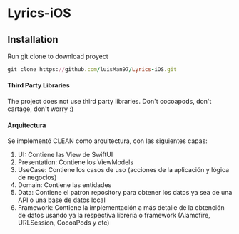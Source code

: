 # Lyrics-iOS

## Installation
Run git clone to download proyect

```ruby
git clone https://github.com/luisMan97/Lyrics-iOS.git
```

#### Third Party Libraries
The project does not use third party libraries. Don't cocoapods, don't cartage, don't worry :)

#### Arquitectura
Se implementó CLEAN como arquitectura, con las siguientes capas:
1) UI: Contiene las View de SwiftUI
2) Presentation: Contiene los ViewModels
3) UseCase: Contiene los casos de uso (acciones de la aplicación y lógica de negocios)
4) Domain: Contiene las entidades
5) Data: Contiene el patron repository para obtener los datos ya sea de una API o una base de datos local
6) Framework: Contiene la implementación a más detalle de la obtención de datos usando ya la respectiva librería o framework (Alamofire, URLSession, CocoaPods y etc)

